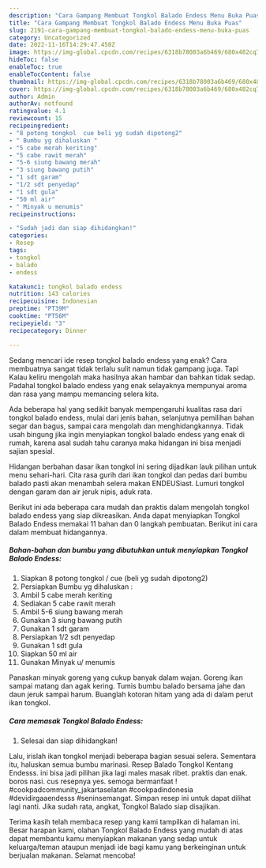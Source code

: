 ```yaml
---
description: "Cara Gampang Membuat Tongkol Balado Endess Menu Buka Puas"
title: "Cara Gampang Membuat Tongkol Balado Endess Menu Buka Puas"
slug: 2191-cara-gampang-membuat-tongkol-balado-endess-menu-buka-puas
category: Uncategorized
date: 2022-11-16T14:29:47.450Z
image: https://img-global.cpcdn.com/recipes/6318b78003a6b469/680x482cq70/tongkol-balado-endess-foto-resep-utama.jpg
hideToc: false
enableToc: true
enableTocContent: false
thumbnail: https://img-global.cpcdn.com/recipes/6318b78003a6b469/680x482cq70/tongkol-balado-endess-foto-resep-utama.jpg
cover: https://img-global.cpcdn.com/recipes/6318b78003a6b469/680x482cq70/tongkol-balado-endess-foto-resep-utama.jpg
author: Admin
authorAv: notfound
ratingvalue: 4.1
reviewcount: 15
recipeingredient:
- "8 potong tongkol  cue beli yg sudah dipotong2"
- " Bumbu yg dihaluskan "
- "5 cabe merah keriting"
- "5 cabe rawit merah"
- "5-6 siung bawang merah"
- "3 siung bawang putih"
- "1 sdt garam"
- "1/2 sdt penyedap"
- "1 sdt gula"
- "50 ml air"
- " Minyak u menumis"
recipeinstructions:

- "Sudah jadi dan siap dihidangkan!"
categories:
- Resep
tags:
- tongkol
- balado
- endess

katakunci: tongkol balado endess 
nutrition: 143 calories
recipecuisine: Indonesian
preptime: "PT39M"
cooktime: "PT56M"
recipeyield: "3"
recipecategory: Dinner

---
```



Sedang mencari ide resep tongkol balado endess yang enak? Cara membuatnya sangat tidak terlalu sulit namun tidak gampang juga. Tapi Kalau keliru mengolah maka hasilnya akan hambar dan bahkan tidak sedap. Padahal tongkol balado endess yang enak selayaknya mempunyai aroma dan rasa yang mampu memancing selera kita.


Ada beberapa hal yang sedikit banyak mempengaruhi kualitas rasa dari tongkol balado endess, mulai dari jenis bahan, selanjutnya pemilihan bahan segar dan bagus, sampai cara mengolah dan menghidangkannya. Tidak usah bingung jika ingin menyiapkan tongkol balado endess yang enak di rumah, karena asal sudah tahu caranya maka hidangan ini bisa menjadi sajian spesial.

Hidangan berbahan dasar ikan tongkol ini sering dijadikan lauk pilihan untuk menu sehari-hari. Cita rasa gurih dari ikan tongkol dan pedas dari bumbu balado pasti akan menambah selera makan ENDEUSiast. Lumuri tongkol dengan garam dan air jeruk nipis, aduk rata.


Berikut ini ada beberapa cara mudah dan praktis dalam mengolah tongkol balado endess yang siap dikreasikan. Anda dapat menyiapkan Tongkol Balado Endess memakai 11 bahan dan 0 langkah pembuatan. Berikut ini cara dalam membuat hidangannya.

<!--inarticleads1-->

##### Bahan-bahan dan bumbu yang dibutuhkan untuk menyiapkan Tongkol Balado Endess:

1. Siapkan 8 potong tongkol / cue (beli yg sudah dipotong2)
1. Persiapkan  Bumbu yg dihaluskan :
1. Ambil 5 cabe merah keriting
1. Sediakan 5 cabe rawit merah
1. Ambil 5-6 siung bawang merah
1. Gunakan 3 siung bawang putih
1. Gunakan 1 sdt garam
1. Persiapkan 1/2 sdt penyedap
1. Gunakan 1 sdt gula
1. Siapkan 50 ml air
1. Gunakan  Minyak u/ menumis


Panaskan minyak goreng yang cukup banyak dalam wajan. Goreng ikan sampai matang dan agak kering. Tumis bumbu balado bersama jahe dan daun jeruk sampai harum. Buanglah kotoran hitam yang ada di dalam perut ikan tongkol. 

<!--inarticleads2-->

##### Cara memasak Tongkol Balado Endess:


1. Selesai dan siap dihidangkan!

Lalu, irislah ikan tongkol menjadi beberapa bagian sesuai selera. Sementara itu, haluskan semua bumbu marinasi. Resep Balado Tongkol Kentang Endesss. ini bisa jadi pilihan jika lagi males masak ribet. praktis dan enak. boros nasi. cus resepnya yes. semoga bermanfaat ! #cookpadcommunity_jakartaselatan #cookpadindonesia #devidirgaaendesss #seninsemangat. Simpan resep ini untuk dapat dilihat lagi nanti. Jika sudah rata, angkat, Tongkol Balado siap disajikan. 

Terima kasih telah membaca resep yang kami tampilkan di halaman ini. Besar harapan kami, olahan Tongkol Balado Endess yang mudah di atas dapat membantu kamu menyiapkan makanan yang sedap untuk keluarga/teman ataupun menjadi ide bagi kamu yang berkeinginan untuk berjualan makanan. Selamat mencoba!
